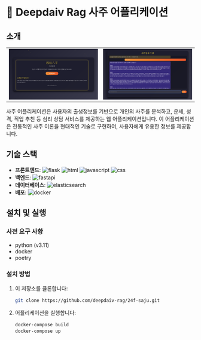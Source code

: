 # 🌟 Deepdaiv Rag 사주 어플리케이션

## 소개
<table>
    <tr>
        <td><img src="./docs/home.png" alt="스크린샷1" /></td>
        <td><img src="./docs/chat.png" alt="스크린샷2" /></td>
    </tr>
</table>

사주 어플리케이션은 사용자의 출생정보를 기반으로 개인의 사주를 분석하고, 운세, 성격, 직업 추천 등 심리 상담 서비스를 제공하는 웹 어플리케이션입니다. 이 어플리케이션은 전통적인 사주 이론을 현대적인 기술로 구현하여, 사용자에게 유용한 정보를 제공합니다.



## 기술 스택

- **프론트엔드**: ![flask](https://img.shields.io/badge/flask-000000?style=flat&logo=flask&logoColor=white) ![html](https://img.shields.io/badge/html5-E34F26?style=flat&logo=html5&logoColor=white) ![javascript](https://img.shields.io/badge/javascript-F7DF1E?style=flat&logo=javascript&logoColor=black) ![css](https://img.shields.io/badge/css3-1572B6?style=flat&logo=css3&logoColor=white)
- **백엔드**: ![fastapi](https://img.shields.io/badge/FastAPI-005571?style=flat&logo=fastapi&logoColor=white)
- **데이터베이스**: ![elasticsearch](https://img.shields.io/badge/Elasticsearch-005571?style=flat&logo=elasticsearch&logoColor=white)
- **배포**: ![docker](https://img.shields.io/badge/Docker-2496ED?style=flat&logo=docker&logoColor=white)

## 설치 및 실행

### 사전 요구 사항

- python (v3.11)
- docker
- poetry

### 설치 방법

1. 이 저장소를 클론합니다:
   ```bash
   git clone https://github.com/deepdaiv-rag/24f-saju.git
   ```

2. 어플리케이션을 실행합니다:
   ```bash
   docker-compose build
   docker-compose up
   ```
